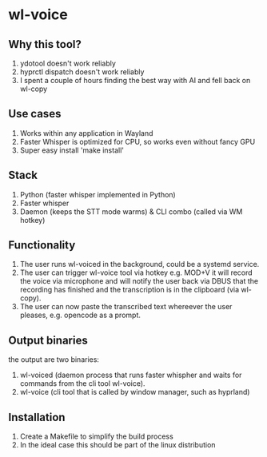 # wl-voice

## Why this tool?

1. ydotool doesn't work reliably 
2. hyprctl dispatch doesn't work reliably
3. I spent a couple of hours finding the best way with AI and fell back on wl-copy

## Use cases

1. Works within any application in Wayland
2. Faster Whisper is optimized for CPU, so works even without fancy GPU
3. Super easy install 'make install'

## Stack

1. Python (faster whisper implemented in Python) 
2. Faster whisper
3. Daemon (keeps the STT mode warms) & CLI combo (called via WM hotkey) 

## Functionality 

1. The user runs wl-voiced in the background, could be a systemd service.
2. The user can trigger wl-voice tool via hotkey e.g. MOD+V it will record the voice via microphone and will notify the user back via DBUS that the recording has finished and the transcription is in the clipboard (via wl-copy). 
3. The user can now paste the transcribed text whereever the user pleases, e.g. opencode as a prompt. 

## Output binaries

the output are two binaries:

1. wl-voiced (daemon process that runs faster whispher and waits for commands from the cli tool wl-voice).
2. wl-voice (cli tool that is called by window manager, such as hyprland)

## Installation 

1. Create a Makefile to simplify the build process 
2. In the ideal case this should be part of the linux distribution


